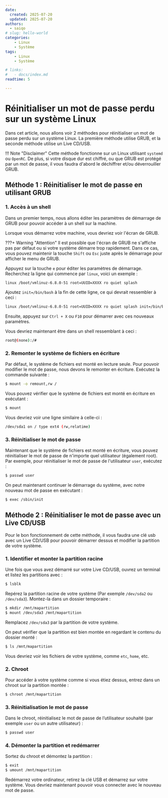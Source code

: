 ```yaml
---
date:
  created: 2025-07-20
  updated: 2025-07-20
authors:
  - saiqo
# slug: hello-world
categories:
    - Linux
    - Système
tags:
    - Linux
    - Système

# links:
#   - docs/index.md
readtime: 5

---
```


# Réinitialiser un mot de passe perdu sur un système Linux
Dans cet article, nous allons voir 2 méthodes pour réinitialiser un mot de passe perdu sur un système Linux. La première méthode utilise GRUB, et la seconde méthode utilise un Live CD/USB.
<!-- more -->

!!! Note "Disclaimer"
    Cette méthode fonctionne sur un Linux utilisant `systemd` ou `OpenRC`. De plus, si votre disque dur est chiffré, ou que GRUB est protégé par un mot de passe, il vous faudra d'abord le déchiffrer et/ou déverrouiller GRUB.

## Méthode 1 : Réinitialiser le mot de passe en utilisant GRUB
###  1. Accès à un shell
Dans un premier temps, nous allons éditer les paramètres de démarrage de GRUB pour pouvoir accéder à un shell sur la machine.

Lorsque vous démarrez votre machine, vous devriez voir l'écran de GRUB. 

???+ Warning "Attention"
    Il est possible que l'écran de GRUB ne s'affiche pas par défaut ou si votre système démarre trop rapidement.
    Dans ce cas, vous pouvez maintenir la touche `Shift` ou `Esc` juste après le démarrage pour afficher le menu de GRUB.

Appuyez sur la touche `e` pour éditer les paramètres de démarrage.
Recherchez la ligne qui commence par `linux`, voici un exemple :

``` bash
linux /boot/vmlinuz-6.8.0-51 root=UUID=XXXX ro quiet splash
```

Ajoutez `init=/bin/bash` à la fin de cette ligne, ce qui devrait ressembler à ceci :

``` bash
linux /boot/vmlinuz-6.8.0-51 root=UUID=XXXX ro quiet splash init=/bin/bash
```

Ensuite, appuyez sur `Ctrl + X` ou `F10` pour démarrer avec ces nouveaux paramètres.

Vous devriez maintenant être dans un shell ressemblant à ceci :

``` bash
root@(none):/# 
```

### 2. Remonter le système de fichiers en écriture
Par défaut, le système de fichiers est monté en lecture seule. Pour pouvoir modifier le mot de passe, nous devons le remonter en écriture. Exécutez la commande suivante :

``` bash
$ mount -o remount,rw /
```

Vous pouvez vérifier que le système de fichiers est monté en écriture en exécutant :

``` bash
$ mount
```

Vous devriez voir une ligne similaire à celle-ci :

``` bash
/dev/sda1 on / type ext4 (rw,relatime)
```

### 3. Réinitialiser le mot de passe
Maintenant que le système de fichiers est monté en écriture, vous pouvez réinitialiser le mot de passe de n'importe quel utilisateur (également root). Par exemple, pour réinitialiser le mot de passe de l'utilisateur `user`, exécutez :

``` bash
$ passwd user
```

On peut maintenant continuer le démarrage du système, avec notre nouveau mot de passe en exécutant :

``` bash
$ exec /sbin/init
```

## Méthode 2 : Réinitialiser le mot de passe avec un Live CD/USB

Pour le bon fonctionnement de cette méthode, il vous faudra une clé usb avec un Live CD/USB pour pouvoir démarrer dessus et modifier la partition de votre système.

### 1. Identifier et monter la partition racine
Une fois que vous avez démarré sur votre Live CD/USB, ouvrez un terminal et listez les partitions avec :

```bash
$ lsblk
```

Repérez la partition racine de votre système (Par exemple `/dev/sda2` ou `/dev/sda3`). Montez-la dans un dossier temporaire :

```bash
$ mkdir /mnt/mapartition
$ mount /dev/sda3 /mnt/mapartition
```
Remplacez `/dev/sda3` par la partition de votre système.

On peut vérifier que la partition est bien montée en regardant le contenu du dossier monté :

```bash
$ ls /mnt/mapartition
```

Vous devriez voir les fichiers de votre système, comme `etc`, `home`, etc.

### 2. Chroot
Pour accéder à votre système comme si vous étiez dessus, entrez dans un chroot sur la partition montée :

```bash
$ chroot /mnt/mapartition
```

### 3. Réinitialisation le mot de passe
Dans le chroot, réinitialisez le mot de passe de l’utilisateur souhaité (par exemple `user` ou un autre utilisateur) :

```bash
$ passwd user
```

### 4. Démonter la partition et redémarrer
Sortez du chroot et démontez la partition :

```bash
$ exit
$ umount /mnt/mapartition
```

Redémarrez votre ordinateur, retirez la clé USB et démarrez sur votre système. Vous devriez maintenant pouvoir vous connecter avec le nouveau mot de passe.

